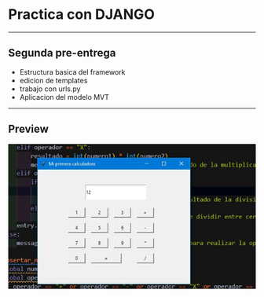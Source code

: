 # Practica con DJANGO

--------
## Segunda pre-entrega

- Estructura basica del framework
- edicion de templates
- trabajo con urls.py
- Aplicacion del modelo MVT

------

## Preview

![captura](https://github.com/eliasescalante/calculadora_basica/blob/main/Capture.JPG)

